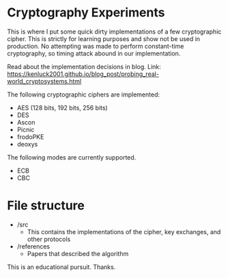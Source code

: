 # Cryptography Experiments

This is where I put some quick dirty implementations of a few cryptographic cipher. This is strictly for learning purposes and show not be used in production.
No attempting was made to perform constant-time cryptography, so timing attack abound in our implementation.

Read about the implementation decisions in blog.
Link: https://kenluck2001.github.io/blog_post/probing_real-world_cryptosystems.html

The following cryptographic ciphers are implemented:
- AES (128 bits, 192 bits, 256 bits)
- DES
- Ascon
- Picnic
- frodoPKE
- deoxys

The following modes are currently supported.
- ECB
- CBC

# File structure
+ /src
    - This contains the implementations of the cipher, key exchanges, and other protocols
+ /references
    - Papers that described the algorithm

This is an educational pursuit. Thanks.
